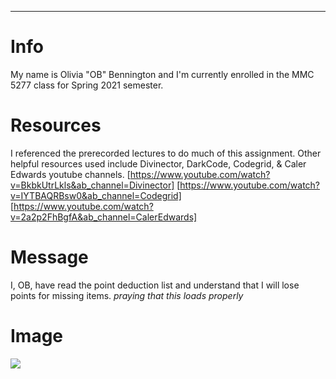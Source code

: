 ---
# Info
My name is Olivia "OB" Bennington and I'm currently enrolled in the MMC 5277 class for Spring 2021 semester.

# Resources
I referenced the prerecorded lectures to do much of this assignment. Other helpful resources used include Divinector, DarkCode, Codegrid, & Caler Edwards youtube channels.
[https://www.youtube.com/watch?v=BkbkUtrLkls&ab_channel=Divinector]
[https://www.youtube.com/watch?v=IYTBAQRBsw0&ab_channel=Codegrid]
[https://www.youtube.com/watch?v=2a2p2FhBgfA&ab_channel=CalerEdwards]

# Message
I, OB, have read the point deduction list and understand that I will lose points for missing items.
*praying that this loads properly*

# Image
<img src="file:///Users/oliviabennington/Desktop/assignment4_Bennington_OB/images/vrgirl.jpg">
